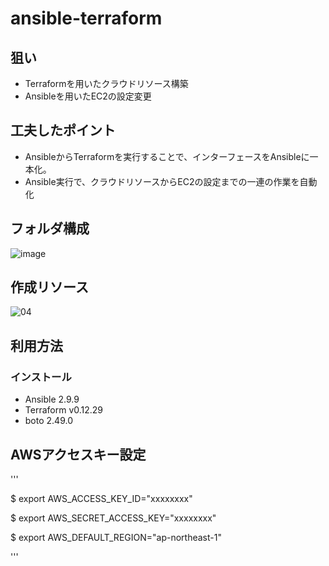 # ansible-terraform

## 狙い
 - Terraformを用いたクラウドリソース構築
 - Ansibleを用いたEC2の設定変更
 
## 工夫したポイント
 - AnsibleからTerraformを実行することで、インターフェースをAnsibleに一本化。
 - Ansible実行で、クラウドリソースからEC2の設定までの一連の作業を自動化
 
## フォルダ構成
![image](https://user-images.githubusercontent.com/28664816/89120369-c88aca80-d4f0-11ea-9231-bbf6b33429e2.png)
 
## 作成リソース
![04](https://user-images.githubusercontent.com/28664816/89118541-55c62300-d4e1-11ea-9f59-29c440bd6ae6.jpg)

## 利用方法
### インストール
- Ansible 2.9.9
- Terraform v0.12.29
- boto 2.49.0

## AWSアクセスキー設定

'''

$ export AWS_ACCESS_KEY_ID="xxxxxxxx"

$ export AWS_SECRET_ACCESS_KEY="xxxxxxxx"

$ export AWS_DEFAULT_REGION="ap-northeast-1"

'''
